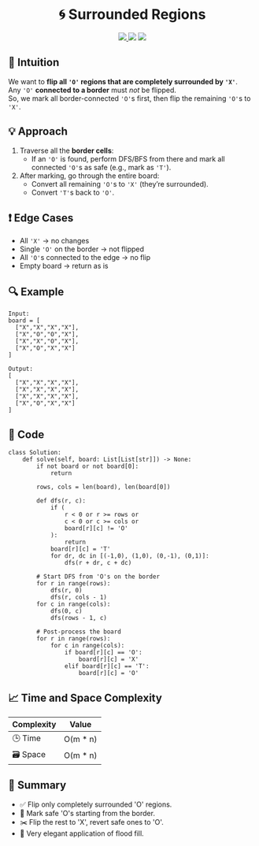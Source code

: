 <h1 align="center">🌀 Surrounded Regions</h1>

<p align="center">
  <a href="https://leetcode.com/problems/surrounded-regions/">
    <img src="https://img.shields.io/badge/LeetCode-Surrounded%20Regions-brightgreen?logo=leetcode&style=flat-square" />
  </a>
  <img src="https://img.shields.io/badge/Difficulty-Medium-orange?style=flat-square" />
  <img src="https://img.shields.io/badge/Category-Graph%2C%20DFS%2C%20Matrix-blueviolet?style=flat-square" />
</p>

## 🧠 Intuition

We want to **flip all `'O'` regions that are completely surrounded by `'X'`**.  
Any `'O'` **connected to a border** must *not* be flipped.  
So, we mark all border-connected `'O'`s first, then flip the remaining `'O'`s to `'X'`.

## 💡 Approach

1. Traverse all the **border cells**:
   - If an `'O'` is found, perform DFS/BFS from there and mark all connected `'O'`s as safe (e.g., mark as `'T'`).
2. After marking, go through the entire board:
   - Convert all remaining `'O'`s to `'X'` (they’re surrounded).
   - Convert `'T'`s back to `'O'`.

## ❗ Edge Cases

- All `'X'` → no changes  
- Single `'O'` on the border → not flipped  
- All `'O'`s connected to the edge → no flip  
- Empty board → return as is

## 🔍 Example

```
Input:
board = [
  ["X","X","X","X"],
  ["X","O","O","X"],
  ["X","X","O","X"],
  ["X","O","X","X"]
]

Output:
[
  ["X","X","X","X"],
  ["X","X","X","X"],
  ["X","X","X","X"],
  ["X","O","X","X"]
]
```

## 🧾 Code

```
class Solution:
    def solve(self, board: List[List[str]]) -> None:
        if not board or not board[0]:
            return

        rows, cols = len(board), len(board[0])

        def dfs(r, c):
            if (
                r < 0 or r >= rows or
                c < 0 or c >= cols or
                board[r][c] != 'O'
            ):
                return
            board[r][c] = 'T'
            for dr, dc in [(-1,0), (1,0), (0,-1), (0,1)]:
                dfs(r + dr, c + dc)

        # Start DFS from 'O's on the border
        for r in range(rows):
            dfs(r, 0)
            dfs(r, cols - 1)
        for c in range(cols):
            dfs(0, c)
            dfs(rows - 1, c)

        # Post-process the board
        for r in range(rows):
            for c in range(cols):
                if board[r][c] == 'O':
                    board[r][c] = 'X'
                elif board[r][c] == 'T':
                    board[r][c] = 'O'
```

## 📈 Time and Space Complexity

| Complexity | Value |
|------------|--------|
| 🕒 Time     | O(m * n)   |
| 🗃️ Space    | O(m * n)   |

## 📌 Summary

- ✅ Flip only completely surrounded 'O' regions.
- 🔁 Mark safe 'O's starting from the border.
- ✂️ Flip the rest to 'X', revert safe ones to 'O'.
- 🧠 Very elegant application of flood fill.
